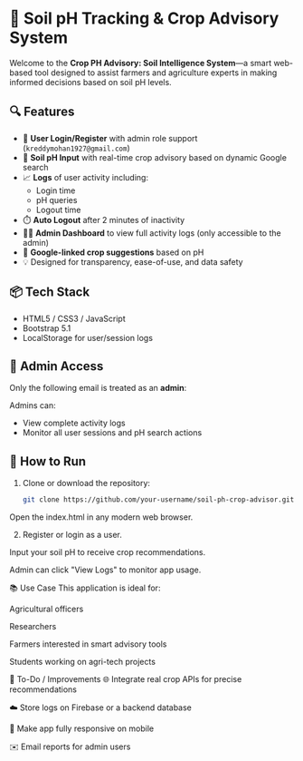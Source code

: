 # 🌱 Soil pH Tracking & Crop Advisory System
Welcome to the **Crop PH Advisory: Soil Intelligence System**—a smart web-based tool designed to assist farmers and agriculture experts in making informed decisions based on soil pH levels.

## 🔍 Features

- 🔐 **User Login/Register** with admin role support (`kreddymohan1927@gmail.com`)
- 🧪 **Soil pH Input** with real-time crop advisory based on dynamic Google search
- 📈 **Logs** of user activity including:
  - Login time
  - pH queries
  - Logout time
- ⏱️ **Auto Logout** after 2 minutes of inactivity
- 🧑‍💼 **Admin Dashboard** to view full activity logs (only accessible to the admin)
- 🔎 **Google-linked crop suggestions** based on pH
- 💡 Designed for transparency, ease-of-use, and data safety

## 📦 Tech Stack

- HTML5 / CSS3 / JavaScript
- Bootstrap 5.1
- LocalStorage for user/session logs

## 👤 Admin Access

Only the following email is treated as an **admin**:

Admins can:
- View complete activity logs
- Monitor all user sessions and pH search actions

## 🚀 How to Run

1. Clone or download the repository:
   ```bash
   git clone https://github.com/your-username/soil-ph-crop-advisor.git
Open the index.html in any modern web browser.

2. Register or login as a user.

Input your soil pH to receive crop recommendations.

Admin can click "View Logs" to monitor app usage.

📚 Use Case
This application is ideal for:

Agricultural officers

Researchers

Farmers interested in smart advisory tools

Students working on agri-tech projects

📌 To-Do / Improvements
🌐 Integrate real crop APIs for precise recommendations

☁️ Store logs on Firebase or a backend database

📱 Make app fully responsive on mobile

✉️ Email reports for admin users
